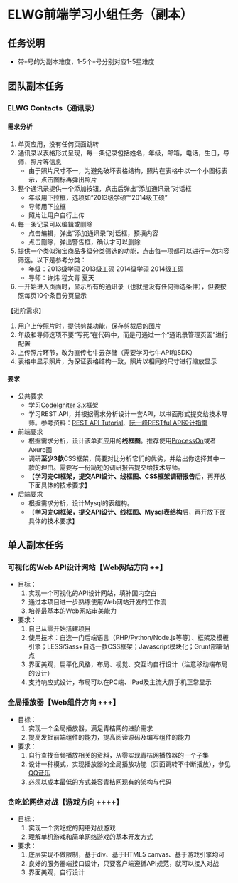 ELWG前端学习小组任务（副本）
=====

## 任务说明

* 带`+`号的为副本难度，1-5个`+`号分别对应1-5星难度

## 团队副本任务

### ELWG Contacts（通讯录）

#### 需求分析

1. 单页应用，没有任何页面跳转
2. 通讯录以表格形式呈现，每一条记录包括姓名，年级，邮箱，电话，生日，导师，照片等信息
    * 由于照片尺寸不一，为避免破坏表格结构，照片在表格中以一个小图标表示，点击图标再弹出照片
3. 整个通讯录提供一个添加按钮，点击后弹出“添加通讯录”对话框
    * 年级用下拉框，选项如“2013级学硕”“2014级工硕”
    * 导师用下拉框
    * 照片让用户自行上传
4. 每一条记录可以编辑或删除
    * 点击编辑，弹出“添加通讯录”对话框，预填内容
    * 点击删除，弹出警告框，确认才可以删除
5. 提供一个类似淘宝商品多级分类筛选的功能，点击每一项都可以进行一次内容筛选。以下是参考分类：
    * 年级：2013级学硕 2013级工硕 2014级学硕 2014级工硕
    * 导师：许炜 程文青 夏天
6. 一开始进入页面时，显示所有的通讯录（也就是没有任何筛选条件），但要按照每页10个条目分页显示

【进阶需求】

1. 用户上传照片时，提供剪裁功能，保存剪裁后的图片
2. 年级和导师选项不要“写死”在代码中，而是可通过一个“通讯录管理页面”进行配置
3. 上传照片环节，改为直传七牛云存储（需要学习七牛API和SDK）
3. 表格中显示照片，为保证表格结构一致，照片以相同的尺寸进行缩放显示

#### 要求

* 公共要求
    * 学习[CodeIgniter 3.x](http://codeigniter.org.cn/user_guide/)框架
    * 学习REST API，并根据需求分析设计一套API，以书面形式提交给技术导师。参考资料：[REST API Tutorial](http://www.restapitutorial.com/)、[阮一峰RESTful API设计指南](http://www.ruanyifeng.com/blog/2014/05/restful_api.html)
* 前端要求
    * 根据需求分析，设计该单页应用的**线框图**。推荐使用[ProcessOn](https://www.processon.com/i/56653f6be4b0fd92998feae3)或者Axure画
    * 调研**至少3款**CSS框架，简要对比分析它们的优劣，并给出你选择其中一款的理由。需要写一份简短的调研报告提交给技术导师。
    * 【**学习完CI框架，提交API设计、线框图、CSS框架调研报告**后，再开放下面具体的技术要求】
* 后端要求
    * 根据需求分析，设计Mysql的表结构。
    * 【**学习完CI框架，提交API设计、线框图、Mysql表结构**后，再开放下面具体的技术要求】

## 单人副本任务

### 可视化的Web API设计网站【Web网站方向 ++】

* 目标：
    1. 实现一个可视化的API设计网站，填补国内空白
    2. 通过本项目进一步熟练使用Web网站开发的工作流
    3. 培养最基本的Web网站审美能力
* 要求：
    1. 自己从零开始搭建项目
    2. 使用技术：自选一门后端语言（PHP/Python/Node.js等等）、框架及模板引擎；LESS/Sass+自选一款CSS框架；Javascript模块化；Grunt部署站点
    3. 界面美观，扁平化风格，布局、视觉、交互均自行设计（注意移动端布局的设计）
    4. 支持响应式设计，布局可以在PC端、iPad及主流大屏手机正常显示

### 全局播放器【Web组件方向 +++】

* 目标：
    1. 实现一个全局播放器，满足青桔网的进阶需求
    2. 提高发掘前端组件的能力，提高阅读源码及编写组件的能力
* 要求：
    1. 自行查找音频播放相关的资料，从零实现青桔网播放器的一个子集
    2. 设计一种模式，实现播放器的全局播放功能（页面跳转不中断播放），参见[QQ音乐](http://y.qq.com/)
    3. 必须以成本最低的方式兼容青桔网现有的架构与代码

### 贪吃蛇网络对战【游戏方向 ++++】

* 目标：
    1. 实现一个贪吃蛇的网络对战游戏
    2. 理解单机游戏和简单网络游戏的基本开发方式
* 要求：
    1. 底层实现不做限制，基于div、基于HTML5 canvas、基于游戏引擎均可
    2. 良好的服务器端接口设计，只要客户端遵循API规范，就可以接入对战
    3. 界面美观，自行设计
